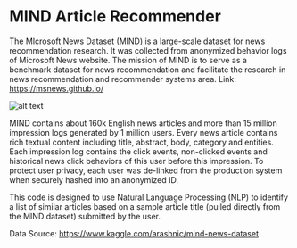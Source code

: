 # MIND Article Recommender

The MIcrosoft News Dataset (MIND) is a large-scale dataset for news recommendation research. It was collected from anonymized behavior logs of Microsoft News website. The mission of MIND is to serve as a benchmark dataset for news recommendation and facilitate the research in news recommendation and recommender systems area. Link: https://msnews.github.io/

![alt text](https://github.com/mwight07/MIND_Article_Recommender/MIND.png?raw=true)

MIND contains about 160k English news articles and more than 15 million impression logs generated by 1 million users. Every news article contains rich textual content including title, abstract, body, category and entities. Each impression log contains the click events, non-clicked events and historical news click behaviors of this user before this impression. To protect user privacy, each user was de-linked from the production system when securely hashed into an anonymized ID.

This code is designed to use Natural Language Processing (NLP) to identify a list of similar articles based on a sample article title (pulled directly from the MIND dataset) submitted by the user.

Data Source: https://www.kaggle.com/arashnic/mind-news-dataset
